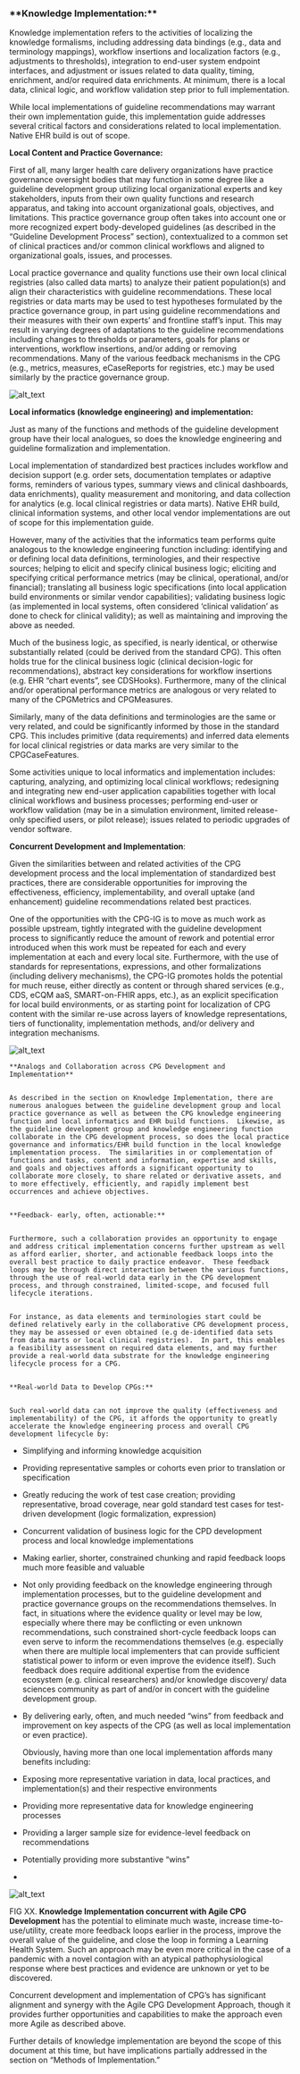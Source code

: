 <h3>**Knowledge Implementation:**</h3>


Knowledge implementation refers to the activities of localizing the knowledge formalisms, including addressing data bindings (e.g., data and terminology mappings), workflow insertions and localization factors (e.g., adjustments to thresholds), integration to end-user system endpoint interfaces, and adjustment or issues related to data quality, timing, enrichment, and/or required data enrichments.  At minimum, there is a local data, clinical logic, and workflow validation step prior to full implementation.

While local implementations of guideline recommendations may warrant their own implementation guide, this implementation guide addresses several critical factors and considerations related to local implementation.  Native EHR build is out of scope.

**Local Content and Practice Governance:**

First of all, many larger health care delivery organizations have practice governance oversight bodies that may function in some degree like a guideline development group utilizing local organizational experts and key stakeholders, inputs from their own quality functions and research apparatus, and taking into account organizational goals, objectives, and limitations.  This practice governance group often takes into account one or more recognized expert body-developed guidelines (as described in the “Guideline Development Process” section), contextualized to a common set of clinical practices and/or common clinical workflows and aligned to organizational goals, issues, and processes.  

Local practice governance and quality functions use their own local clinical registries (also called data marts) to analyze their patient population(s) and align their characteristics with guideline recommendations.  These local registries or data marts may be used to test hypotheses formulated by the practice governance group, in part using guideline recommendations and their measures with their own experts’ and frontline staff’s input.  This may result in varying degrees of adaptations to the guideline recommendations including changes to thresholds or parameters, goals for plans or interventions, workflow insertions, and/or adding or removing recommendations.  Many of the various feedback mechanisms in the CPG (e.g., metrics, measures, eCaseReports for registries, etc.) may be used similarly by the practice governance group.

![alt_text](images/CPG-05-04.png "image_tooltip")


**Local informatics (knowledge engineering) and implementation:**

Just as many of the functions and methods of the guideline development group have their local analogues, so does the knowledge engineering and guideline formalization and implementation.  

Local implementation of standardized best practices includes workflow and decision support (e.g. order sets, documentation templates or adaptive forms, reminders of various types, summary views and clinical dashboards, data enrichments), quality measurement and monitoring, and data collection for analytics (e.g. local clinical registries or data marts).  Native EHR build, clinical information systems, and other local vendor implementations are out of scope for this implementation guide.  

However, many of the activities that the informatics team performs quite analogous to the knowledge engineering function including: identifying and or defining local data definitions, terminologies, and their respective sources; helping to elicit and specify clinical business logic; eliciting and specifying critical performance metrics (may be clinical, operational, and/or financial); translating all business logic specifications (into local application build environments or similar vendor capabilities); validating business logic (as implemented in local systems, often considered ‘clinical validation’ as done to check for clinical validity); as well as maintaining and improving the above as needed.  

Much of the business logic, as specified, is nearly identical, or otherwise substantially related (could be derived from the standard CPG).  This often holds true for the clinical business logic (clinical decision-logic for recommendations), abstract key considerations for workflow insertions (e.g. EHR “chart events”, see CDSHooks).  Furthermore, many of the clinical and/or operational performance metrics are analogous or very related to many of the CPGMetrics and CPGMeasures.

Similarly, many of the data definitions and terminologies are the same or very related, and could be significantly informed by those in the standard CPG.  This includes primitive (data requirements) and inferred data elements for local clinical registries or data marks are very similar to the CPGCaseFeatures.

Some activities unique to local informatics and implementation includes: capturing, analyzing, and optimizing local clinical workflows; redesigning and integrating new end-user application capabilities together with local clinical workflows and business processes; performing end-user or workflow validation (may be in a simulation environment, limited release- only specified users, or pilot release); issues related to periodic upgrades of vendor software.

**Concurrent Development and Implementation**:

Given the similarities between and related activities of the CPG development process and the local implementation of standardized best practices, there are considerable opportunities for improving the effectiveness, efficiency, implementability, and overall uptake (and enhancement) guideline recommendations related best practices.

One of the opportunities with the CPG-IG is to move as much work as possible upstream, tightly integrated with the guideline development process to significantly reduce the amount of rework and potential error introduced when this work must be repeated for each and every implementation at each and every local site.  Furthermore, with the use of standards for representations, expressions, and other formalizations (including delivery mechanisms), the CPG-IG promotes holds the potential for much reuse, either directly as content or through shared services (e.g., CDS, eCQM aaS, SMART-on-FHIR apps, etc.), as an explicit specification for local build environments, or as starting point for localization of CPG content with the similar re-use across layers of knowledge representations, tiers of functionality, implementation methods, and/or delivery and integration mechanisms.

![alt_text](images/CPG-05-05.png "image_tooltip")

    **Analogs and Collaboration across CPG Development and Implementation**


    As described in the section on Knowledge Implementation, there are numerous analogues between the guideline development group and local practice governance as well as between the CPG knowledge engineering function and local informatics and EHR build functions.  Likewise, as the guideline development group and knowledge engineering function collaborate in the CPG development process, so does the local practice governance and informatics/EHR build function in the local knowledge implementation process.  The similarities in or complementation of functions and tasks, content and information, expertise and skills, and goals and objectives affords a significant opportunity to collaborate more closely, to share related or derivative assets, and to more effectively, efficiently, and rapidly implement best occurrences and achieve objectives.


    **Feedback- early, often, actionable:**


    Furthermore, such a collaboration provides an opportunity to engage and address critical implementation concerns further upstream as well as afford earlier, shorter, and actionable feedback loops into the overall best practice to daily practice endeavor.  These feedback loops may be through direct interaction between the various functions, through the use of real-world data early in the CPG development process, and through constrained, limited-scope, and focused full lifecycle iterations.  


    For instance, as data elements and terminologies start could be defined relatively early in the collaborative CPG development process, they may be assessed or even obtained (e.g de-identified data sets from data marts or local clinical registries).  In part, this enables a feasibility assessment on required data elements, and may further provide a real-world data substrate for the knowledge engineering lifecycle process for a CPG.  


    **Real-world Data to Develop CPGs:**


    Such real-world data can not improve the quality (effectiveness and implementability) of the CPG, it affords the opportunity to greatly accelerate the knowledge engineering process and overall CPG development lifecycle by:



*   Simplifying and informing knowledge acquisition
*   Providing representative samples or cohorts even prior to translation or specification
*   Greatly reducing the work of test case creation; providing representative, broad coverage, near gold standard test cases for test-driven development (logic formalization, expression)
*   Concurrent validation of business logic for the CPD development process and local knowledge implementations
*   Making earlier, shorter, constrained chunking and rapid feedback loops much more feasible and valuable
*   Not only providing feedback on the knowledge engineering through implementation processes, but to the guideline development and practice governance groups on the recommendations themselves.  In fact, in situations where the evidence quality or level may be low, especially where there may be conflicting or even unknown recommendations, such constrained short-cycle feedback loops can even serve to inform the recommendations themselves (e.g. especially when there are multiple local implementers that can provide sufficient statistical power to inform or even improve the evidence itself).  Such feedback does require additional expertise from the evidence ecosystem (e.g. clinical researchers) and/or knowledge discovery/ data sciences community as part of and/or in concert with the guideline development group.
*   By delivering early, often, and much needed “wins” from feedback and improvement on key aspects of the CPG (as well as local implementation or even practice).

    Obviously, having more than one local implementation affords many benefits including:

*   Exposing more representative variation in data, local practices, and implementation(s) and their respective environments
*   Providing more representative data for knowledge engineering processes
*   Providing a larger sample size for evidence-level feedback on recommendations
*   Potentially providing more substantive “wins”
*   

![alt_text](images/CPG-05.05-Agile.png "image_tooltip")


FIG XX. **Knowledge Implementation concurrent with Agile CPG Development** has the potential to eliminate much waste, increase time-to-use/utility, create more feedback loops earlier in the process, improve the overall value of the guideline, and close the loop in forming a Learning Health System.  Such an approach may be even more critical in the case of a pandemic with a novel contagion with an atypical pathophysiological response where best practices and evidence are unknown or yet to be discovered. 

Concurrent development and implementation of CPG’s has significant alignment and synergy with the Agile CPG Development Approach, though it provides further opportunities and capabilities to make the approach even more Agile as described above.

Further details of knowledge implementation are beyond the scope of this document at this time, but have implications partially addressed in the section on “Methods of Implementation.”
